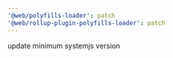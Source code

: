 ```yaml
---
'@web/polyfills-loader': patch
'@web/rollup-plugin-polyfills-loader': patch
---
```


update minimum systemjs version
